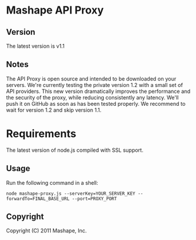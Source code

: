 Mashape API Proxy
======================

Version
-------
The latest version is v1.1

Notes
-----
The API Proxy is open source and intended to be downloaded on your servers. We're currently testing the private version 1.2 with a small set of API providers. This new version dramatically improves the performance and the security of the proxy, while reducing consistently any latency.
We'll push it on GitHub as soon as has been tested properly. We recommend to wait for version 1.2 and skip version 1.1.

Requirements
============
The latest version of node.js compiled with SSL support.

Usage
-----
Run the following command in a shell:

    node mashape-proxy.js --serverKey=YOUR_SERVER_KEY --forwardTo=FINAL_BASE_URL --port=PROXY_PORT
	
Copyright
---------
Copyright (C) 2011 Mashape, Inc.
